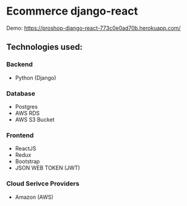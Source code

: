 # Ecommerce django-react

Demo: https://proshop-django-react-773c0e0ad70b.herokuapp.com/

## Technologies used:

### Backend

-   Python (Django)

### Database

-   Postgres
-   AWS RDS
-   AWS S3 Bucket

### Frontend

-   ReactJS
-   Redux
-   Bootstrap
-   JSON WEB TOKEN (JWT)

### Cloud Serivce Providers

-   Amazon (AWS)
